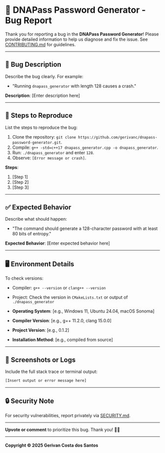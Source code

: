 # 🧬 DNAPass Password Generator - Bug Report

Thank you for reporting a bug in the **DNAPass Password Generator**! Please provide detailed information to help us diagnose and fix the issue. See [CONTRIBUTING.md](https://github.com/gerivanc/dnapass-password-generator/blob/main/CONTRIBUTING.md) for guidelines.

---

## 📌 Bug Description
Describe the bug clearly. For example:
- "Running `dnapass_generator` with length 128 causes a crash."

**Description**:
[Enter description here]

---

## 🔄 Steps to Reproduce
List the steps to reproduce the bug:
1. Clone the repository: `git clone https://github.com/gerivanc/dnapass-password-generator.git`.
2. Compile: `g++ -std=c++17 dnapass_generator.cpp -o dnapass_generator`.
3. Run: `./dnapass_generator` and enter `128`.
4. Observe: `[Error message or crash]`.

**Steps**:
1. [Step 1]
2. [Step 2]
3. [Step 3]

---

## ✅ Expected Behavior
Describe what should happen:
- "The command should generate a 128-character password with at least 80 bits of entropy."

**Expected Behavior**:
[Enter expected behavior here]

---

## 🖥️ Environment Details
To check versions:
- Compiler: `g++ --version` or `clang++ --version`
- Project: Check the version in `CMakeLists.txt` or output of `./dnapass_generator`

- **Operating System**: [e.g., Windows 11, Ubuntu 24.04, macOS Sonoma]
- **Compiler Version**: [e.g., g++ 11.2.0, clang 15.0.0]
- **Project Version**: [e.g., 0.1.2]
- **Installation Method**: [e.g., compiled from source]

---

## 📸 Screenshots or Logs
Include the full stack trace or terminal output:
```bash
[Insert output or error message here]
```

---

## 🔒 Security Note
For security vulnerabilities, report privately via [SECURITY.md](https://github.com/gerivanc/dnapass-password-generator/blob/main/SECURITY.md).

---

**Upvote or comment** to prioritize this bug. Thank you! 🚀🔑

---

#### Copyright © 2025 Gerivan Costa dos Santos
